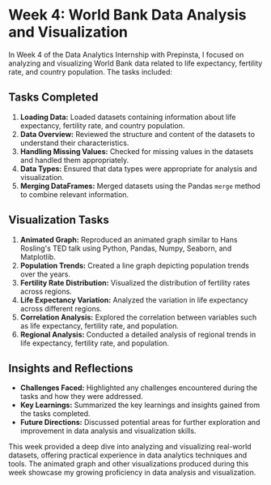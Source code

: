 # Week 4: World Bank Data Analysis and Visualization

In Week 4 of the Data Analytics Internship with Prepinsta, I focused on analyzing and visualizing World Bank data related to life expectancy, fertility rate, and country population. The tasks included:

## Tasks Completed

1. **Loading Data:** Loaded datasets containing information about life expectancy, fertility rate, and country population.
2. **Data Overview:** Reviewed the structure and content of the datasets to understand their characteristics.
3. **Handling Missing Values:** Checked for missing values in the datasets and handled them appropriately.
4. **Data Types:** Ensured that data types were appropriate for analysis and visualization.
5. **Merging DataFrames:** Merged datasets using the Pandas `merge` method to combine relevant information.

## Visualization Tasks

1. **Animated Graph:** Reproduced an animated graph similar to Hans Rosling's TED talk using Python, Pandas, Numpy, Seaborn, and Matplotlib.
2. **Population Trends:** Created a line graph depicting population trends over the years.
3. **Fertility Rate Distribution:** Visualized the distribution of fertility rates across regions.
4. **Life Expectancy Variation:** Analyzed the variation in life expectancy across different regions.
5. **Correlation Analysis:** Explored the correlation between variables such as life expectancy, fertility rate, and population.
6. **Regional Analysis:** Conducted a detailed analysis of regional trends in life expectancy, fertility rate, and population.

## Insights and Reflections

- **Challenges Faced:** Highlighted any challenges encountered during the tasks and how they were addressed.
- **Key Learnings:** Summarized the key learnings and insights gained from the tasks completed.
- **Future Directions:** Discussed potential areas for further exploration and improvement in data analysis and visualization skills.

This week provided a deep dive into analyzing and visualizing real-world datasets, offering practical experience in data analytics techniques and tools. The animated graph and other visualizations produced during this week showcase my growing proficiency in data analysis and visualization.


